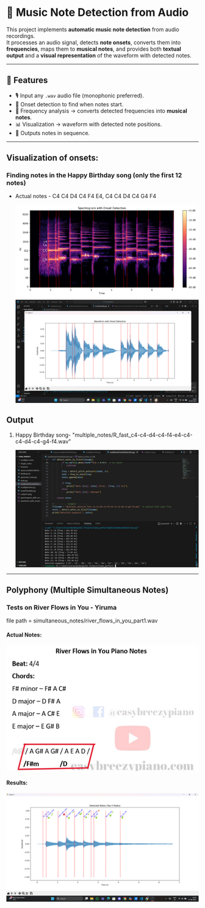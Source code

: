 # 🎵 Music Note Detection from Audio

This project implements **automatic music note detection** from audio recordings.  
It processes an audio signal, detects **note onsets**, converts them into **frequencies**, maps them to **musical notes**, and provides both **textual output** and a **visual representation** of the waveform with detected notes.

---

## 🚀 Features

- 🎙️ Input any `.wav` audio file (monophonic preferred).
- 🥁 Onset detection to find when notes start.
- 🎼 Frequency analysis → converts detected frequencies into **musical notes**.
- 📊 Visualization → waveform with detected note positions.
- 📜 Outputs notes in sequence.

---

## Visualization of onsets:

### Finding notes in the **Happy Birthday** song (only the first 12 notes)

- Actual notes - C4 C4 D4 C4 F4 E4, C4 C4 D4 C4 G4 F4

  ![spectrogram_with_onset_detection](spectrogram_with_onset_detection.png)
  ![waveform_with_onset_detection](waveform_with_onset_detection.png)

## Output

1. Happy Birthday song- "multiple_notes/R_fast_c4-c4-d4-c4-f4-e4-c4-c4-d4-c4-g4-f4.wav"

   ![output1](outputMulti_1.png)

---

## Polyphony (Multiple Simultaneous Notes)

### Tests on River Flows in You - Yiruma

file path = simultaneous_notes/river_flows_in_you_part1.wav

#### Actual Notes:

![rfiu_p1_notes](rfiu_p1_notes.png)

#### Results:

![top3peak](top3peaks.png)
